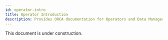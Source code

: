 ```yaml
---
id: operator-intro
title: Operator Introduction
description: Provides ORCA documentation for Operators and Data Managers.
---
```


This document is under construction.